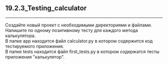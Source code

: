 ## 19.2.3_Testing_calculator
_____
Создайте новый проект с необходимыми директориями и файлами.  
Напишите по одному позитивному тесту для каждого метода калькулятора.  
В папке app находится файл calculator.py в котором содержится код тестируемого приложения.  
В папке tests находится файл first_tests.py в котором содержатся тесты приложения "калькулятор".
